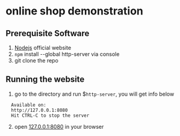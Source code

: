 # online shop demonstration

## Prerequisite Software

1. [Nodejs](https://nodejs.org/en/) official website
2. `npm` install --global http-server via console
3. git clone the repo

## Running the website
1. go to the directory and run $`http-server`, you will get info below
```
  Available on:
  http://127.0.0.1:8080
  Hit CTRL-C to stop the server
 ```
2. open [127.0.0.1:8080](http://127.0.0.1:8080) in your browser
